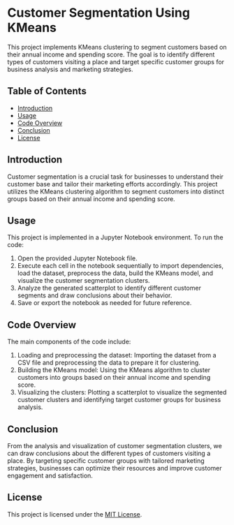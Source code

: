 # Customer Segmentation Using KMeans

This project implements KMeans clustering to segment customers based on their annual income and spending score. The goal is to identify different types of customers visiting a place and target specific customer groups for business analysis and marketing strategies.

## Table of Contents

- [Introduction](#introduction)
- [Usage](#usage)
- [Code Overview](#code-overview)
- [Conclusion](#conclusion)
- [License](#license)

## Introduction

Customer segmentation is a crucial task for businesses to understand their customer base and tailor their marketing efforts accordingly. This project utilizes the KMeans clustering algorithm to segment customers into distinct groups based on their annual income and spending score.

## Usage

This project is implemented in a Jupyter Notebook environment. To run the code:

1. Open the provided Jupyter Notebook file.
2. Execute each cell in the notebook sequentially to import dependencies, load the dataset, preprocess the data, build the KMeans model, and visualize the customer segmentation clusters.
3. Analyze the generated scatterplot to identify different customer segments and draw conclusions about their behavior.
4. Save or export the notebook as needed for future reference.

## Code Overview

The main components of the code include:

1. Loading and preprocessing the dataset: Importing the dataset from a CSV file and preprocessing the data to prepare it for clustering.
2. Building the KMeans model: Using the KMeans algorithm to cluster customers into groups based on their annual income and spending score.
3. Visualizing the clusters: Plotting a scatterplot to visualize the segmented customer clusters and identifying target customer groups for business analysis.

## Conclusion

From the analysis and visualization of customer segmentation clusters, we can draw conclusions about the different types of customers visiting a place. By targeting specific customer groups with tailored marketing strategies, businesses can optimize their resources and improve customer engagement and satisfaction.

## License

This project is licensed under the [MIT License](LICENSE).
